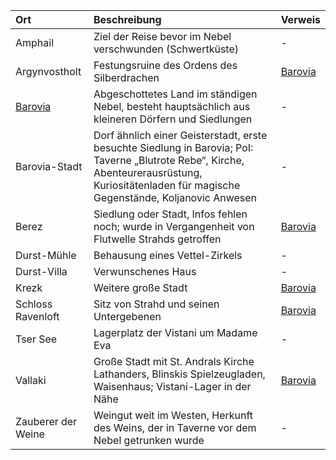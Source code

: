 | Ort | Beschreibung | Verweis |
|:------------|:----------------|:----------------|
| Amphail | Ziel der Reise bevor im Nebel verschwunden (Schwertküste) | - |
| Argynvostholt | Festungsruine des Ordens des Silberdrachen | [Barovia](https://lolindhir.github.io/PnP/campaigns/strahd/locations/barovia) |
| [Barovia](https://lolindhir.github.io/PnP/campaigns/strahd/locations/barovia) | Abgeschottetes Land im ständigen Nebel, besteht hauptsächlich aus kleineren Dörfern und Siedlungen | - |
| Barovia-Stadt | Dorf ähnlich einer Geisterstadt, erste besuchte Siedlung in Barovia; PoI: Taverne „Blutrote Rebe“, Kirche, Abenteurerausrüstung, Kuriositätenladen für magische Gegenstände, Koljanovic Anwesen | - |
| Berez | Siedlung oder Stadt, Infos fehlen noch; wurde in Vergangenheit von Flutwelle Strahds getroffen | [Barovia](https://lolindhir.github.io/PnP/campaigns/strahd/locations/barovia) |
| Durst-Mühle | Behausung eines Vettel-Zirkels | - |
| Durst-Villa | Verwunschenes Haus | - |
| Krezk | Weitere große Stadt | [Barovia](https://lolindhir.github.io/PnP/campaigns/strahd/locations/barovia) |
| Schloss Ravenloft | Sitz von Strahd und seinen Untergebenen | [Barovia](https://lolindhir.github.io/PnP/campaigns/strahd/locations/barovia) |
| Tser See | Lagerplatz der Vistani um Madame Eva | - |
| Vallaki | Große Stadt mit St. Andrals Kirche Lathanders, Blinskis Spielzeugladen, Waisenhaus; Vistani-Lager in der Nähe | [Barovia](https://lolindhir.github.io/PnP/campaigns/strahd/locations/barovia) |
| Zauberer der Weine | Weingut weit im Westen, Herkunft des Weins, der in Taverne vor dem Nebel getrunken wurde | - |
